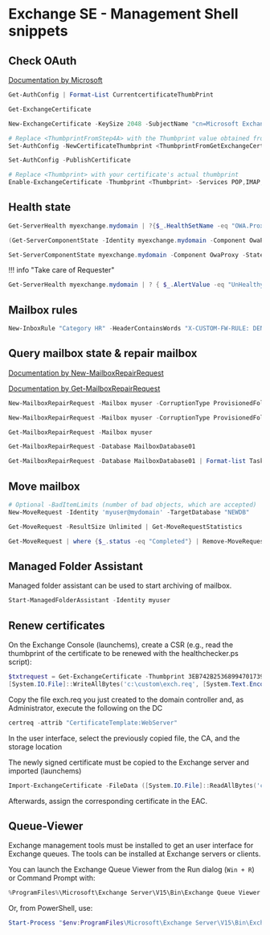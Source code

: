 # Exchange SE - Management Shell snippets

## Check OAuth

[Documentation by Microsoft](https://docs.microsoft.com/en-us/exchange/troubleshoot/administration/exchange-oauth-authentication-could-not-find-the-authorization)

```powershell title="Is certificate configured?"
Get-AuthConfig | Format-List CurrentcertificateThumbPrint
```

```powershell title="Yes -> get certificate"
Get-ExchangeCertificate
```

```powershell title="No - generate new certificate"
New-ExchangeCertificate -KeySize 2048 -SubjectName "cn=Microsoft Exchange Auth Certificate for Me" -FriendlyName "Microsoft Exchange Server Auth Certificate for Me" -PrivateKeyExportable $true -Services SMTP -DomainName <yourdomain>
```

```powershell title="No - already generated, configure it for OAuth"
# Replace <ThumbprintFromStep4A> with the Thumbprint value obtained from the 'Get-ExchangeCertificate' command above
Set-AuthConfig -NewCertificateThumbprint <ThumbprintFromGetExchangeCertificate> -NewCertificateEffectiveDate $(get-date)
```

```powershell title="Publish certificate"
Set-AuthConfig -PublishCertificate
```

```powershell title="Map certificates to services"
# Replace <Thumbprint> with your certificate's actual thumbprint
Enable-ExchangeCertificate -Thumbprint <Thumbprint> -Services POP,IMAP,IIS,SMTP
```

## Health state

```powershell title="Query state"
Get-ServerHealth myexchange.mydomain | ?{$_.HealthSetName -eq "OWA.Proxy"}
```

```powershell title="Query component state"
(Get-ServerComponentState -Identity myexchange.mydomain -Component OwaProxy).LocalStates
```

```powershell title="Enable/Disable component"
Set-ServerComponentState myexchange.mydomain -Component OwaProxy -State Active -Requester HealthApi
```

!!! info "Take care of Requester"

```powershell title="List all unhealthy components"
Get-ServerHealth myexchange.mydomain | ? { $_.AlertValue -eq "UnHealthy" }
```

## Mailbox rules

```powershell title="Create new rule"
New-InboxRule "Category HR" -HeaderContainsWords "X-CUSTOM-FW-RULE: DENY RULE HR" -ApplyCategory "HR" -Mailbox myuser
```

## Query mailbox state & repair mailbox

[Documentation by  New-MailboxRepairRequest](https://docs.microsoft.com/en-us/powershell/module/exchange/new-mailboxrepairrequest?view=exchange-ps "New-MailboxRepairRequest")

[Documentation by  Get-MailboxRepairRequest](https://docs.microsoft.com/en-us/powershell/module/exchange/get-mailboxrepairrequest?view=exchange-ps "Get-MailboxRepairRequest")

```powershell title="Check only"
New-MailboxRepairRequest -Mailbox myuser -CorruptionType ProvisionedFolder,SearchFolder,FolderView,AggregateCounts -DetectOnly
```

```powershell title="Repair mailbox"
New-MailboxRepairRequest -Mailbox myuser -CorruptionType ProvisionedFolder,SearchFolder,FolderView,AggregateCounts
```

```powershell title="Get state of repair request for mailbox"
Get-MailboxRepairRequest -Mailbox myuser
```

```powershell title="Get state of repair request for full database"
Get-MailboxRepairRequest -Database MailboxDatabase01
```

```powershell title="Show only errors"
Get-MailboxRepairRequest -Database MailboxDatabase01 | Format-list Tasks,Corruption*
```

## Move mailbox

```powershell title="Move mailbox to new database"
# Optional -BadItemLimits (number of bad objects, which are accepted)
New-MoveRequest -Identity 'myuser@mydomain' -TargetDatabase "NEWDB"
```

```powershell title="State of move request"
Get-MoveRequest -ResultSize Unlimited | Get-MoveRequestStatistics
```

```powershell title="Delete finished mailbox move requests"
Get-MoveRequest | where {$_.status -eq "Completed"} | Remove-MoveRequest
```

## Managed Folder Assistant

Managed folder assistant can be used to start archiving of mailbox.

```powershell
Start-ManagedFolderAssistant -Identity myuser
```

## Renew certificates

On the Exchange Console (launchems), create a CSR (e.g., read the thumbprint of the certificate to be renewed with the healthchecker.ps script):

```powershell
$txtrequest = Get-ExchangeCertificate -Thumbprint 3EB742B253689947017397C250BB31D65DB748F1 | New-ExchangeCertificate -GenerateRequest 
[System.IO.File]::WriteAllBytes('c:\custom\exch.req', [System.Text.Encoding]::Unicode.GetBytes($txtrequest))
```

Copy the file exch.req you just created to the domain controller and, as Administrator, execute the following on the DC

```powershell
certreq -attrib "CertificateTemplate:WebServer"
```

In the user interface, select the previously copied file, the CA, and the storage location

The newly signed certificate must be copied to the Exchange server and imported (launchems)

```powershell
Import-ExchangeCertificate -FileData ([System.IO.File]::ReadAllBytes('c:\custom\exch-2024.cer'))
```

Afterwards, assign the corresponding certificate in the EAC.

## Queue-Viewer

Exchange management tools must be installed to get an user interface for Exchange queues. The tools can be installed at Exchange servers or clients.

You can launch the Exchange Queue Viewer from the Run dialog (`Win + R`) or Command Prompt with:

```powershell
%ProgramFiles%\Microsoft\Exchange Server\V15\Bin\Exchange Queue Viewer.msc
```

Or, from PowerShell, use:

```powershell
Start-Process "$env:ProgramFiles\Microsoft\Exchange Server\V15\Bin\Exchange Queue Viewer.msc"
```

